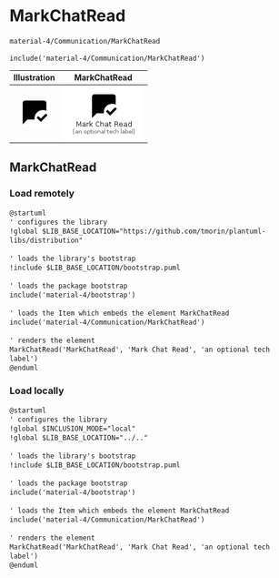# MarkChatRead


```text
material-4/Communication/MarkChatRead
```

```text
include('material-4/Communication/MarkChatRead')
```



| Illustration | MarkChatRead |
| :---: | :---: |
| ![illustration for Illustration](../../material-4/Communication/MarkChatRead.png) | ![illustration for MarkChatRead](../../material-4/Communication/MarkChatRead.Local.png) |




## MarkChatRead

### Load remotely
```plantuml
@startuml
' configures the library
!global $LIB_BASE_LOCATION="https://github.com/tmorin/plantuml-libs/distribution"

' loads the library's bootstrap
!include $LIB_BASE_LOCATION/bootstrap.puml

' loads the package bootstrap
include('material-4/bootstrap')

' loads the Item which embeds the element MarkChatRead
include('material-4/Communication/MarkChatRead')

' renders the element
MarkChatRead('MarkChatRead', 'Mark Chat Read', 'an optional tech label')
@enduml
```

### Load locally
```plantuml
@startuml
' configures the library
!global $INCLUSION_MODE="local"
!global $LIB_BASE_LOCATION="../.."

' loads the library's bootstrap
!include $LIB_BASE_LOCATION/bootstrap.puml

' loads the package bootstrap
include('material-4/bootstrap')

' loads the Item which embeds the element MarkChatRead
include('material-4/Communication/MarkChatRead')

' renders the element
MarkChatRead('MarkChatRead', 'Mark Chat Read', 'an optional tech label')
@enduml
```

